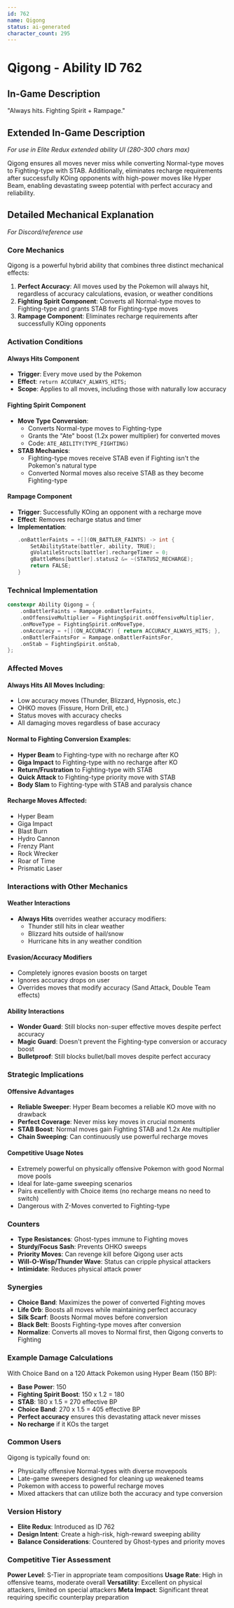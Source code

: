 ```yaml
---
id: 762
name: Qigong
status: ai-generated
character_count: 295
---
```


# Qigong - Ability ID 762

## In-Game Description
"Always hits. Fighting Spirit + Rampage."

## Extended In-Game Description
*For use in Elite Redux extended ability UI (280-300 chars max)*

Qigong ensures all moves never miss while converting Normal-type moves to Fighting-type with STAB. Additionally, eliminates recharge requirements after successfully KOing opponents with high-power moves like Hyper Beam, enabling devastating sweep potential with perfect accuracy and reliability.

## Detailed Mechanical Explanation
*For Discord/reference use*

### Core Mechanics
Qigong is a powerful hybrid ability that combines three distinct mechanical effects:

1. **Perfect Accuracy**: All moves used by the Pokemon will always hit, regardless of accuracy calculations, evasion, or weather conditions
2. **Fighting Spirit Component**: Converts all Normal-type moves to Fighting-type and grants STAB for Fighting-type moves
3. **Rampage Component**: Eliminates recharge requirements after successfully KOing opponents

### Activation Conditions

#### Always Hits Component
- **Trigger**: Every move used by the Pokemon
- **Effect**: `return ACCURACY_ALWAYS_HITS;`
- **Scope**: Applies to all moves, including those with naturally low accuracy

#### Fighting Spirit Component  
- **Move Type Conversion**: 
  - Converts Normal-type moves to Fighting-type
  - Grants the "Ate" boost (1.2x power multiplier) for converted moves
  - Code: `ATE_ABILITY(TYPE_FIGHTING)`
- **STAB Mechanics**:
  - Fighting-type moves receive STAB even if Fighting isn't the Pokemon's natural type
  - Converted Normal moves also receive STAB as they become Fighting-type

#### Rampage Component
- **Trigger**: Successfully KOing an opponent with a recharge move
- **Effect**: Removes recharge status and timer
- **Implementation**: 
  ```cpp
  .onBattlerFaints = +[](ON_BATTLER_FAINTS) -> int {
      SetAbilityState(battler, ability, TRUE);
      gVolatileStructs[battler].rechargeTimer = 0;
      gBattleMons[battler].status2 &= ~(STATUS2_RECHARGE);
      return FALSE;
  }
  ```

### Technical Implementation
```cpp
constexpr Ability Qigong = {
    .onBattlerFaints = Rampage.onBattlerFaints,
    .onOffensiveMultiplier = FightingSpirit.onOffensiveMultiplier,
    .onMoveType = FightingSpirit.onMoveType,
    .onAccuracy = +[](ON_ACCURACY) { return ACCURACY_ALWAYS_HITS; },
    .onBattlerFaintsFor = Rampage.onBattlerFaintsFor,
    .onStab = FightingSpirit.onStab,
};
```

### Affected Moves

#### Always Hits All Moves Including:
- Low accuracy moves (Thunder, Blizzard, Hypnosis, etc.)
- OHKO moves (Fissure, Horn Drill, etc.)
- Status moves with accuracy checks
- All damaging moves regardless of base accuracy

#### Normal to Fighting Conversion Examples:
- **Hyper Beam** to Fighting-type with no recharge after KO
- **Giga Impact** to Fighting-type with no recharge after KO  
- **Return/Frustration** to Fighting-type with STAB
- **Quick Attack** to Fighting-type priority move with STAB
- **Body Slam** to Fighting-type with STAB and paralysis chance

#### Recharge Moves Affected:
- Hyper Beam
- Giga Impact
- Blast Burn
- Hydro Cannon
- Frenzy Plant
- Rock Wrecker
- Roar of Time
- Prismatic Laser

### Interactions with Other Mechanics

#### Weather Interactions
- **Always Hits** overrides weather accuracy modifiers:
  - Thunder still hits in clear weather
  - Blizzard hits outside of hail/snow
  - Hurricane hits in any weather condition

#### Evasion/Accuracy Modifiers
- Completely ignores evasion boosts on target
- Ignores accuracy drops on user
- Overrides moves that modify accuracy (Sand Attack, Double Team effects)

#### Ability Interactions
- **Wonder Guard**: Still blocks non-super effective moves despite perfect accuracy
- **Magic Guard**: Doesn't prevent the Fighting-type conversion or accuracy boost
- **Bulletproof**: Still blocks bullet/ball moves despite perfect accuracy

### Strategic Implications

#### Offensive Advantages
- **Reliable Sweeper**: Hyper Beam becomes a reliable KO move with no drawback
- **Perfect Coverage**: Never miss key moves in crucial moments
- **STAB Boost**: Normal moves gain Fighting STAB and 1.2x Ate multiplier
- **Chain Sweeping**: Can continuously use powerful recharge moves

#### Competitive Usage Notes
- Extremely powerful on physically offensive Pokemon with good Normal move pools
- Ideal for late-game sweeping scenarios
- Pairs excellently with Choice items (no recharge means no need to switch)
- Dangerous with Z-Moves converted to Fighting-type

### Counters
- **Type Resistances**: Ghost-types immune to Fighting moves
- **Sturdy/Focus Sash**: Prevents OHKO sweeps
- **Priority Moves**: Can revenge kill before Qigong user acts
- **Will-O-Wisp/Thunder Wave**: Status can cripple physical attackers
- **Intimidate**: Reduces physical attack power

### Synergies
- **Choice Band**: Maximizes the power of converted Fighting moves
- **Life Orb**: Boosts all moves while maintaining perfect accuracy
- **Silk Scarf**: Boosts Normal moves before conversion
- **Black Belt**: Boosts Fighting-type moves after conversion
- **Normalize**: Converts all moves to Normal first, then Qigong converts to Fighting

### Example Damage Calculations
With Choice Band on a 120 Attack Pokemon using Hyper Beam (150 BP):
- **Base Power**: 150
- **Fighting Spirit Boost**: 150 x 1.2 = 180
- **STAB**: 180 x 1.5 = 270 effective BP
- **Choice Band**: 270 x 1.5 = 405 effective BP
- **Perfect accuracy** ensures this devastating attack never misses
- **No recharge** if it KOs the target

### Common Users
Qigong is typically found on:
- Physically offensive Normal-types with diverse movepools
- Late-game sweepers designed for cleaning up weakened teams  
- Pokemon with access to powerful recharge moves
- Mixed attackers that can utilize both the accuracy and type conversion

### Version History
- **Elite Redux**: Introduced as ID 762
- **Design Intent**: Create a high-risk, high-reward sweeping ability
- **Balance Considerations**: Countered by Ghost-types and priority moves

### Competitive Tier Assessment
**Power Level**: S-Tier in appropriate team compositions
**Usage Rate**: High in offensive teams, moderate overall
**Versatility**: Excellent on physical attackers, limited on special attackers
**Meta Impact**: Significant threat requiring specific counterplay preparation
